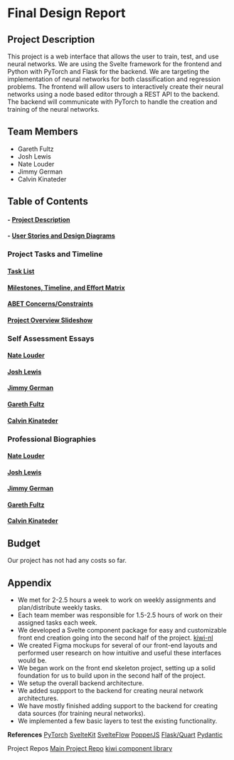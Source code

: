 # Final Design Report

## Project Description
This project is a web interface that allows the user to train, test, and use neural networks. We are using the Svelte framework for the frontend and Python with PyTorch and Flask for the backend. We are targeting the implementation of neural networks for both classification and regression problems. The frontend will allow users to interactively create their neural networks using a node based editor through a REST API to the backend. The backend will communicate with PyTorch to handle the creation and training of the neural networks.
## Team Members 
- Gareth Fultz 
- Josh Lewis 
- Nate Louder
- Jimmy German 
- Calvin Kinateder

## Table of Contents
#### - [Project Description](https://github.com/pyralasis/SeniorDesignProject/blob/main/Project-Description.md)
#### - [User Stories and Design Diagrams](https://github.com/pyralasis/SeniorDesignProject/blob/main/User_Stories.md)
### Project Tasks and Timeline
#### [Task List](https://github.com/pyralasis/SeniorDesignProject/blob/main/TaskList.md)
#### [Milestones, Timeline, and Effort Matrix](https://github.com/pyralasis/SeniorDesignProject/blob/main/Milestones.md)
#### [ABET Concerns/Constraints](https://github.com/pyralasis/SeniorDesignProject/blob/main/Constraints%20Essay.pdf)
#### [Project Overview Slideshow](https://docs.google.com/presentation/d/1bIvIAZtAevQ4dyUo2utNE_HDR_ljwRWwsb-eQXItnAw/edit)
### Self Assessment Essays
#### [Nate Louder](https://github.com/pyralasis/SeniorDesignProject/blob/main/essays/nathaniel-self-assessment.pdf)
#### [Josh Lewis](https://github.com/pyralasis/SeniorDesignProject/blob/main/essays/Josh%20Lewis-Essay.pdf)
#### [Jimmy German](https://github.com/pyralasis/SeniorDesignProject/blob/main/essays/German-Capstone.pdf)
#### [Gareth Fultz](https://github.com/pyralasis/SeniorDesignProject/blob/main/essays/FultzAssignment3.pdf)
#### [Calvin Kinateder](https://github.com/pyralasis/SeniorDesignProject/blob/main/essays/calvin-essay.pdf)

### Professional Biographies
#### [Nate Louder](https://github.com/pyralasis/SeniorDesignProject/blob/main/professional-bios/nate-louder-bio.md)
#### [Josh Lewis](https://github.com/pyralasis/SeniorDesignProject/blob/main/professional-bios/josh-lewis-bio.md)
#### [Jimmy German](https://github.com/pyralasis/SeniorDesignProject/blob/main/professional-bios/jimmy-german-bio.md)
#### [Gareth Fultz](https://github.com/pyralasis/SeniorDesignProject/blob/main/professional-bios/gareth-fultz-bio.md)
#### [Calvin Kinateder](https://github.com/pyralasis/SeniorDesignProject/blob/main/professional-bios/calvin-kinateder-bio.md)

## Budget
Our project has not had any costs so far.

## Appendix
- We met for 2-2.5 hours a week to work on weekly assignments and plan/distribute weekly tasks.
- Each team member was responsible for 1.5-2.5 hours of work on their assigned tasks each week.
- We developed a Svelte component package for easy and customizable front end creation going into the second half of the project. [kiwi-nl](https://www.npmjs.com/package/kiwi-nl)
- We created Figma mockups for several of our front-end layouts and performed user research on how intuitive and useful these interfaces would be.
- We began work on the front end skeleton project, setting up a solid foundation for us to build upon in the second half of the project.
- We setup the overall backend architecture.
- We added suppport to the backend for creating neural network architectures.
- We have mostly finished adding support to the backend for creating data sources (for training neural networks).
- We implemented a few basic layers to test the existing functionality.

**References**
[PyTorch](https://pytorch.org/)
[SvelteKit](https://svelte.dev/docs/kit)
[SvelteFlow](https://svelteflow.dev/)
[PopperJS](https://popper.js.org/)
[Flask/Quart](https://flask.palletsprojects.com/en/stable/)
[Pydantic](https://docs.pydantic.dev/latest/)

Project Repos
[Main Project Repo](https://github.com/pyralasis/SeniorDesignProject/tree/main)
[kiwi component library](https://github.com/Nate-Louder/kiwi)
